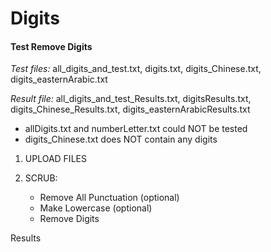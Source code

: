 Digits
=======

#### Test Remove Digits 

*Test files:* all_digits_and_test.txt, digits.txt, digits_Chinese.txt,
            digits_easternArabic.txt

*Result file:* all_digits_and_test_Results.txt, digitsResults.txt, 
               digits_Chinese_Results.txt, digits_easternArabicResults.txt

- allDigits.txt and numberLetter.txt could NOT be tested
- digits_Chinese.txt does NOT contain any digits

1. UPLOAD FILES

2. SCRUB: 
    - Remove All Punctuation (optional)
    - Make Lowercase (optional)
    - Remove Digits

Results
